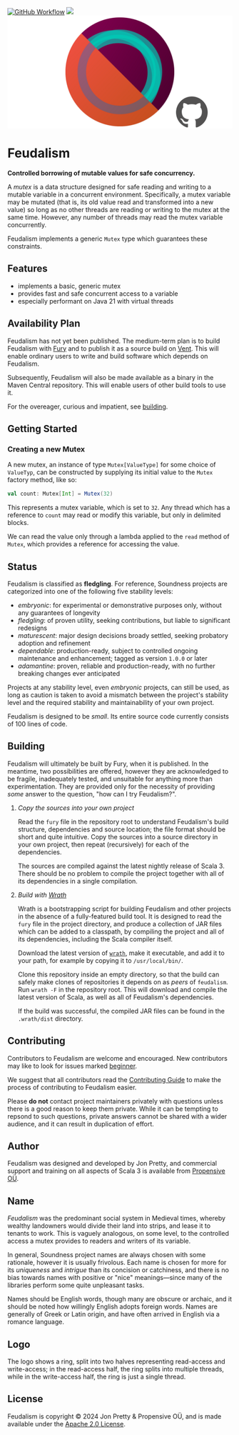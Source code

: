 [<img alt="GitHub Workflow" src="https://img.shields.io/github/actions/workflow/status/propensive/feudalism/main.yml?style=for-the-badge" height="24">](https://github.com/propensive/feudalism/actions)
[<img src="https://img.shields.io/discord/633198088311537684?color=8899f7&label=DISCORD&style=for-the-badge" height="24">](https://discord.gg/7b6mpF6Qcf)
<img src="/doc/images/github.png" valign="middle">

# Feudalism

__Controlled borrowing of mutable values for safe concurrency.__

A _mutex_ is a data structure designed for safe reading and writing to a
mutable variable in a concurrent environment. Specifically, a mutex variable
may be mutated (that is, its old value read and transformed into a new value)
so long as no other threads are reading or writing to the mutex at the same
time. However, any number of threads may read the mutex variable concurrently.

Feudalism implements a generic `Mutex` type which guarantees these constraints.

## Features

- implements a basic, generic mutex
- provides fast and safe concurrent access to a variable
- especially performant on Java 21 with virtual threads


## Availability Plan

Feudalism has not yet been published. The medium-term plan is to build Feudalism
with [Fury](https://github.com/propensive/fury) and to publish it as a source build on
[Vent](https://github.com/propensive/vent). This will enable ordinary users to write and build
software which depends on Feudalism.

Subsequently, Feudalism will also be made available as a binary in the Maven
Central repository. This will enable users of other build tools to use it.

For the overeager, curious and impatient, see [building](#building).

## Getting Started

### Creating a new Mutex

A new mutex, an instance of type `Mutex[ValueType]` for some choice of
`ValueTyp`, can be constructed by supplying its initial value to the `Mutex`
factory method, like so:
```scala
val count: Mutex[Int] = Mutex(32)
```

This represents a mutex variable, which is set to `32`. Any thread which has a
reference to `count` may read or modify this variable, but only in delimited
blocks.

We can read the value only through a lambda applied to the `read` method of
`Mutex`, which provides a reference for accessing the value.



## Status

Feudalism is classified as __fledgling__. For reference, Soundness projects are
categorized into one of the following five stability levels:

- _embryonic_: for experimental or demonstrative purposes only, without any guarantees of longevity
- _fledgling_: of proven utility, seeking contributions, but liable to significant redesigns
- _maturescent_: major design decisions broady settled, seeking probatory adoption and refinement
- _dependable_: production-ready, subject to controlled ongoing maintenance and enhancement; tagged as version `1.0.0` or later
- _adamantine_: proven, reliable and production-ready, with no further breaking changes ever anticipated

Projects at any stability level, even _embryonic_ projects, can still be used,
as long as caution is taken to avoid a mismatch between the project's stability
level and the required stability and maintainability of your own project.

Feudalism is designed to be _small_. Its entire source code currently consists
of 100 lines of code.

## Building

Feudalism will ultimately be built by Fury, when it is published. In the
meantime, two possibilities are offered, however they are acknowledged to be
fragile, inadequately tested, and unsuitable for anything more than
experimentation. They are provided only for the necessity of providing _some_
answer to the question, "how can I try Feudalism?".

1. *Copy the sources into your own project*
   
   Read the `fury` file in the repository root to understand Feudalism's build
   structure, dependencies and source location; the file format should be short
   and quite intuitive. Copy the sources into a source directory in your own
   project, then repeat (recursively) for each of the dependencies.

   The sources are compiled against the latest nightly release of Scala 3.
   There should be no problem to compile the project together with all of its
   dependencies in a single compilation.

2. *Build with [Wrath](https://github.com/propensive/wrath/)*

   Wrath is a bootstrapping script for building Feudalism and other projects in
   the absence of a fully-featured build tool. It is designed to read the `fury`
   file in the project directory, and produce a collection of JAR files which can
   be added to a classpath, by compiling the project and all of its dependencies,
   including the Scala compiler itself.
   
   Download the latest version of
   [`wrath`](https://github.com/propensive/wrath/releases/latest), make it
   executable, and add it to your path, for example by copying it to
   `/usr/local/bin/`.

   Clone this repository inside an empty directory, so that the build can
   safely make clones of repositories it depends on as _peers_ of `feudalism`.
   Run `wrath -F` in the repository root. This will download and compile the
   latest version of Scala, as well as all of Feudalism's dependencies.

   If the build was successful, the compiled JAR files can be found in the
   `.wrath/dist` directory.

## Contributing

Contributors to Feudalism are welcome and encouraged. New contributors may like
to look for issues marked
[beginner](https://github.com/propensive/feudalism/labels/beginner).

We suggest that all contributors read the [Contributing
Guide](/contributing.md) to make the process of contributing to Feudalism
easier.

Please __do not__ contact project maintainers privately with questions unless
there is a good reason to keep them private. While it can be tempting to
repsond to such questions, private answers cannot be shared with a wider
audience, and it can result in duplication of effort.

## Author

Feudalism was designed and developed by Jon Pretty, and commercial support and
training on all aspects of Scala 3 is available from [Propensive
O&Uuml;](https://propensive.com/).



## Name

_Feudalism_ was the predominant social system in Medieval times, whereby
wealthy landowners would divide their land into strips, and lease it to tenants
to work. This is vaguely analogous, on some level, to the controlled access a
mutex provides to readers and writers of its variable.

In general, Soundness project names are always chosen with some rationale,
however it is usually frivolous. Each name is chosen for more for its
_uniqueness_ and _intrigue_ than its concision or catchiness, and there is no
bias towards names with positive or "nice" meanings—since many of the libraries
perform some quite unpleasant tasks.

Names should be English words, though many are obscure or archaic, and it
should be noted how willingly English adopts foreign words. Names are generally
of Greek or Latin origin, and have often arrived in English via a romance
language.

## Logo

The logo shows a ring, split into two halves representing read-access and
write-access; in the read-access half, the ring splits into multiple threads,
while in the write-access half, the ring is just a single thread.

## License

Feudalism is copyright &copy; 2024 Jon Pretty & Propensive O&Uuml;, and
is made available under the [Apache 2.0 License](/license.md).

